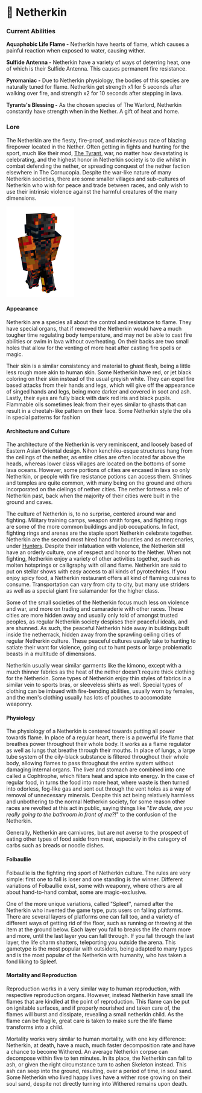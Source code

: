 # 🥵 Netherkin

### Current Abilities

**Aquaphobic Life Flame -** Netherkin have hearts of flame, which causes a painful reaction when exposed to water, causing wither.

**Sulfide Antenna -** Netherkin have a variety of ways of deterring heat, one of which is their Sulfide Antenna. This causes permanent fire resistance.

**Pyromaniac -** Due to Netherkin physiology, the bodies of this species are naturally tuned for flame. Netherkin get strength x1 for 5 seconds after walking over fire, and strength x2 for 10 seconds after stepping in lava.

**Tyrants's Blessing -** As the chosen species of The Warlord, Netherkin constantly have strength when in the Nether. A gift of heat and home.

### Lore

The Netherkin are the fiesty, fire-proof, and mischievous race of blazing firepower located in the Nether. Often getting in fights and hunting for the sport, much like their mod, [The Tyrant](../lore-of-the-lands/mods-and-gods/the-tyrant.md), war, no matter how devastating is celebrating, and the highest honor in Netherkin society is to die whilst in combat defending the nether, or spreading conquest of the nether faction elsewhere in The Cornucopia. Despite the war-like nature of many Netherkin societies, there are some smaller villages and sub-cultures of Netherkin who wish for peace and trade between races, and only wish to use their intrinsic violence against the harmful creatures of the many dimensions.

![Netherkin](<../../.gitbook/assets/body (1).png>)

#### Appearance

Netherkin are a species all about the control and resistance to flame. They have special organs, that if removed the Netherkin would have a much tougher time regulating body temperature, and may not be able to cast fire abilities or swim in lava without overheating. On their backs are two small holes that allow for the venting of more heat after casting fire spells or magic.&#x20;

Their skin is a similar consistency and material to ghast flesh, being a little less rough more akin to human skin. Some Netherkin have red, or jet black coloring on their skin instead of the usual greyish white. They can expel fire based attacks from their hands and legs, which will give off the appearance of singed hands and legs, being more darker and covered in soot and ash. Lastly, their eyes are fully black with dark red iris and black pupils. Flammable oils sometimes leak from their eyes similar to ghasts that can result in a cheetah-like pattern on their face. Some Netherkin style the oils in special patterns for fashion

#### Architecture and Culture

The architecture of the Netherkin is very reminiscent, and loosely based of Eastern Asian Oriental design. Nihon kenchiku-esque structures hang from the ceilings of the nether, as entire cities are often located far above the heads, whereas lower class villages are located on the bottoms of some lava oceans. However, some portions of cities are encased in lava so only Netherkin, or people with fire resistance potions can access them. Shrines and temples are quite common, with many being on the ground and others incorporated on the cielings of nether cities. The nether fortress a relic of Netherkin past, back when the majority of their cities were built in the ground and caves.

The culture of Netherkin is, to no surprise, centered around war and fighting. Military training camps, weapon smith forges, and fighting rings are some of the more common buildings and job occupations. In fact, fighting rings and arenas are the staple sport Netherkin celebrate together. Netherkin are the second most hired hand for bounties and as mercenaries, under [Hunters](hunter/). Despite their infatuation with violence, the Netherkin still have an orderly culture, one of respect and honor to the Nether. When not fighting, Netherkin enjoy a variety of other activities together, such as molten hotsprings or calligraphy with oil and flame. Netherkin are said to put on stellar shows with easy access to all kinds of pyrotechnics. If you enjoy spicy food, a Netherkin restaurant offers all kind of flaming cuisines to consume. Transportation can vary from city to city, but many use striders as well as a special giant fire salamander for the higher class.

Some of the small societies of the Netherkin focus much less on violence and war, and more on trading and camaraderie with other races. These cities are more hidden away and usually only told of amongst trusted peoples, as regular Netherkin society despises their peaceful ideals, and are shunned. As such, the peaceful Netherkin hide away in buildings built inside the netherrack, hidden away from the sprawling ceiling cities of regular Netherkin culture. These peaceful cultures usually take to hunting to satiate their want for violence, going out to hunt pests or large problematic beasts in a multitude of dimensions.

Netherkin usually wear similar garments like the kimono, except with a much thinner fabrics as the heat of the nether doesn't require thick clothing for the Netherkin. Some types of Netherkin enjoy thin styles of fabrics in a similar vein to sports bras, or sleeveless shirts as well. Special types of clothing can be imbued with fire-bending abilities, usually worn by females, and the men's clothing usually has lots of pouches to accomodate weaponry.

#### Physiology

The physiology of a Netherkin is centered towards putting all power towards flame. In place of a regular heart, there is a powerful life flame that breathes power throughout their whole body. It works as a flame regulator as well as lungs that breathe through their mouths. In place of lungs, a large tube system of the oily-black substance is filtered throughout their whole body, allowing flames to pass throughout the entire system without damaging internal organs. The liver and stomach are combined into one called a Cophtrophe, which filters heat and spice into energy. In the case of regular food, in turns the food into more heat, where waste is then turned into odorless, fog-like gas and sent out through the vent holes as a way of removal of unnecessary minerals. Despite this act being relatively harmless and unbothering to the normal Netherkin society, for some reason other races are revolted at this act in public, saying things like "_Ew dude, are you really going to the bathroom in front of me?!_" to the confusion of the Netherkin.

Generally, Netherkin are carnivores, but are not averse to the prospect of eating other types of food aside from meat, especially in the category of carbs such as breads or noodle dishes.

#### Folbaullie

Folbaullie is the fighting ring sport of Netherkin culture. The rules are very simple: first one to fall is loser and one standing is the winner. Different variations of Folbaullie exist, some with weaponry, where others are all about hand-to-hand combat, some are magic-exclusive.

One of the more unique variations, called "Spleef", named after the Netherkin who invented the game type, puts users on falling platforms. There are several layers of platforms one can fall too, and a variety of different ways of getting rid of the floor, such as running or throwing at the item at the ground below. Each layer you fall to breaks the life charm more and more, until the last layer you can fall through. If you fall through the last layer, the life charm shatters, teleporting you outside the arena. This gametype is the most popular with outsiders, being adapted to many types and is the most popular of the Netherkin with humanity, who has taken a fond liking to Spleef.

#### Mortality and Reproduction

Reproduction works in a very similar way to human reproduction, with respective reproduction organs. However, instead Netherkin have small life flames that are kindled at the point of reproduction. This flame can be put on ignitable surfaces, and if properly nourished and taken care of, the flames will burst and dissipate, revealing a small netherkin child. As the flame can be fragile, great care is taken to make sure the life flame transforms into a child.

Mortality works very similar to human mortality, with one key difference: Netherkin, at death, have a much, much faster decomposition rate and have a chance to become Withered. An average Netherkin corpse can decompose within five to ten minutes. In its place, the Netherkin can fall to ash, or given the right circumstance turn to ashen Skeleton instead. This ash can seep into the ground, resulting, over a period of time, in soul sand. Some Netherkin who lived happy lives have a wither rose growing on their soul sand, despite not directly turning into Withered remains upon death.

